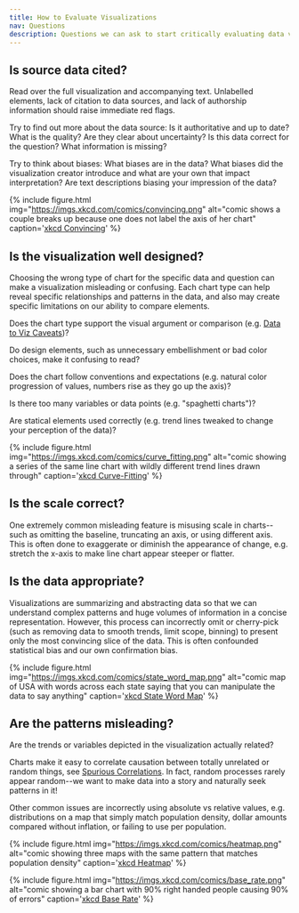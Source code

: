 ```yaml
---
title: How to Evaluate Visualizations
nav: Questions
description: Questions we can ask to start critically evaluating data visualizations
---
```


## Is source data cited?

Read over the full visualization and accompanying text. 
Unlabelled elements, lack of citation to data sources, and lack of authorship information should raise immediate red flags. 

Try to find out more about the data source: 
Is it authoritative and up to date? What is the quality? Are they clear about uncertainty? Is this data correct for the question? What information is missing?

Try to think about biases: 
What biases are in the data? What biases did the visualization creator introduce and what are your own that impact interpretation?
Are text descriptions biasing your impression of the data?

{% include figure.html img="https://imgs.xkcd.com/comics/convincing.png" alt="comic shows a couple breaks up because one does not label the axis of her chart" caption='<a href="https://xkcd.com/833/">xkcd Convincing</a>' %}

## Is the visualization well designed?

Choosing the wrong type of chart for the specific data and question can make a visualization misleading or confusing. 
Each chart type can help reveal specific relationships and patterns in the data, and also may create specific limitations on our ability to compare elements. 

Does the chart type support the visual argument or comparison (e.g. [Data to Viz Caveats](https://www.data-to-viz.com/caveats.html))? 

Do design elements, such as unnecessary embellishment or bad color choices, make it confusing to read?

Does the chart follow conventions and expectations (e.g. natural color progression of values, numbers rise as they go up the axis)?

Is there too many variables or data points (e.g. "spaghetti charts")?

Are statical elements used correctly (e.g. trend lines tweaked to change your perception of the data)?

{% include figure.html img="https://imgs.xkcd.com/comics/curve_fitting.png" alt="comic showing a series of the same line chart with wildly different trend lines drawn through" caption='<a href="https://xkcd.com/2048/">xkcd Curve-Fitting</a>' %}

## Is the scale correct?

One extremely common misleading feature is misusing scale in charts--such as omitting the baseline, truncating an axis, or using different axis. 
This is often done to exaggerate or diminish the appearance of change, e.g. stretch the x-axis to make line chart appear steeper or flatter.

## Is the data appropriate? 

Visualizations are summarizing and abstracting data so that we can understand complex patterns and huge volumes of information in a concise representation. 
However, this process can incorrectly omit or cherry-pick (such as removing data to smooth trends, limit scope, binning) to present only the most convincing slice of the data.
This is often confounded statistical bias and our own confirmation bias. 

{% include figure.html img="https://imgs.xkcd.com/comics/state_word_map.png" alt="comic map of USA with words across each state saying that you can manipulate the data to say anything" caption='<a href="https://xkcd.com/1845/">xkcd State Word Map</a>' %}

## Are the patterns misleading?

Are the trends or variables depicted in the visualization actually related? 

Charts make it easy to correlate causation between totally unrelated or random things, see [Spurious Correlations](https://www.tylervigen.com/spurious-correlations).
In fact, random processes rarely appear random--we want to make data into a story and naturally seek patterns in it!

Other common issues are incorrectly using absolute vs relative values, e.g. distributions on a map that simply match population density, dollar amounts compared without inflation, or failing to use per population. 

{% include figure.html img="https://imgs.xkcd.com/comics/heatmap.png" alt="comic showing three maps with the same pattern that matches population density" caption='<a href="https://xkcd.com/1138/">xkcd Heatmap</a>' %}

{% include figure.html img="https://imgs.xkcd.com/comics/base_rate.png" alt="comic showing a bar chart with 90% right handed people causing 90% of errors" caption='<a href="https://xkcd.com/2476/">xkcd Base Rate</a>' %}
